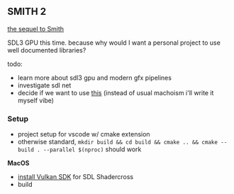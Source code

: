 ## SMITH 2 

[the sequel to Smith](https://github.com/dylanlanigansmith/smith)

SDL3 GPU this time. because why would I want a personal project to use well documented libraries?

todo:
- learn more about sdl3 gpu and modern gfx pipelines
- investigate sdl net 
- decide if we want to use [this](https://github.com/skypjack/entt) (instead of usual machoism i'll write it myself vibe)


### Setup
- project setup for vscode w/ cmake extension
- otherwise standard, `mkdir build && cd build && cmake .. && cmake --build . --parallel $(nproc)` should work

**MacOS**
- [install Vulkan SDK](https://vulkan.lunarg.com/doc/sdk/1.4.309.0/mac/getting_started.html) for SDL Shadercross
- build 
